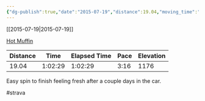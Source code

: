 ```yaml
---
{"dg-publish":true,"date":"2015-07-19","distance":19.04,"moving_time":"1:02:29","elapsed_time":"1:02:29","pace":"3:16","total_elevation_gain":1176,"url":"https://www.strava.com/activities/349839640","permalink":"/01-personal/strava/2015-07-19-hot-muffin/","dgPassFrontmatter":true}
---
```



[[2015-07-19\|2015-07-19]]

[Hot Muffin](https://www.strava.com/activities/349839640)

| Distance | Time    | Elapsed Time | Pace | Elevation |
| -------- | ------- | ------------ | ---- | --------- |
| 19.04    | 1:02:29 | 1:02:29      | 3:16 | 1176      |


Easy spin to finish feeling fresh after a couple days in the car.

#strava
